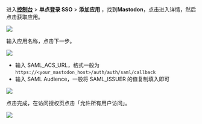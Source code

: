 <IntegrationDetailCard :title="`在 ${$localeConfig.brandName} 中创建应用`">

进入[**控制台**](https://console.genauth.ai) > **单点登录 SSO** > **添加应用** ，找到**Mastodon**，点击进入详情，然后点击获取应用。

![](~@imagesZhCn/integration/mastodon/1-1.png)

输入应用名称，点击下一步。

![](~@imagesZhCn/integration/mastodon/1-2.png)

- 输入 SAML_ACS_URL，格式一般为 `https://<your_mastodon_host>/auth/auth/saml/callback`
- 输入 SAML Audience，一般将 SAML_ISSUER 的值复制填入即可

![](~@imagesZhCn/integration/mastodon/1-3.png)

点击完成，在访问授权页点击「允许所有用户访问」。

![](~@imagesZhCn/integration/mastodon/1-4.png)

</IntegrationDetailCard>
